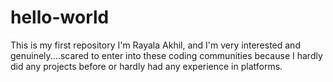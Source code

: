 # hello-world
This is my first repository
I'm Rayala Akhil, and I'm very interested and genuinely....scared to enter into these coding communities because I hardly did any projects before or hardly had any experience in platforms.  
